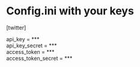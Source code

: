 # Config.ini with your keys

[twitter]

api_key = ***  
api_key_secret = ***  
access_token = ***  
access_token_secret = ***  

